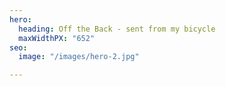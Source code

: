 ```yaml
---
hero:
  heading: Off the Back - sent from my bicycle
  maxWidthPX: "652"
seo:
  image: "/images/hero-2.jpg"

---
```

